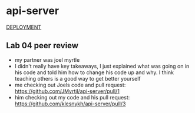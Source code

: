 # api-server

[DEPLOYMENT](https://api-server-zsck.onrender.com)  

## Lab 04 peer review
- my partner was joel myrtle
- I didn't really have key takeaways, I just explained what was going on in his code and told him how to change his code up and why. I think teaching others is a good way to get better yourself
- me checking out Joels code and pull request: https://github.com/JMyrtil/api-server/pull/1
- him checking out my code and his pull request: https://github.com/klesnykh/api-server/pull/3
